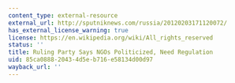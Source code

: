 ```yaml
---
content_type: external-resource
external_url: http://sputniknews.com/russia/20120203171120072/
has_external_license_warning: true
license: https://en.wikipedia.org/wiki/All_rights_reserved
status: ''
title: Ruling Party Says NGOs Politicized, Need Regulation
uid: 85ca0888-2043-4d5e-b716-e58134d00d97
wayback_url: ''
---
```

